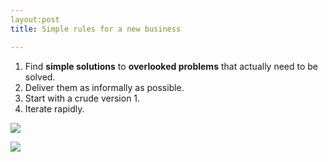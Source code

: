 ```yaml
---
layout:post
title: Simple rules for a new business

---
```


1. Find <b>simple solutions</b> to  <b>overlooked problems</b> that actually need to be solved.
2. Deliver them as informally as possible.
3. Start with a crude version 1.
4. Iterate rapidly.

![](https://miro.medium.com/max/764/1*yHl7TYsT09uB0YRqjkDaMA.png)

![](https://miro.medium.com/max/738/1*TvyPaepHDMMhOUh5lbzBQw.png)
